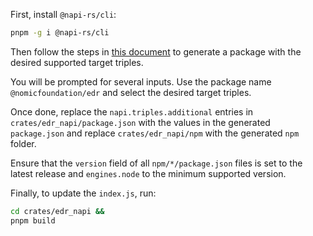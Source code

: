 First, install `@napi-rs/cli`:

```bash
pnpm -g i @napi-rs/cli
```

Then follow the steps in [this document](https://napi.rs/docs/introduction/simple-package) to generate a package with the desired supported target triples.

You will be prompted for several inputs. Use the package name `@nomicfoundation/edr` and select the desired target triples.

Once done, replace the `napi.triples.additional` entries in `crates/edr_napi/package.json` with the values in the generated `package.json` and replace `crates/edr_napi/npm` with the generated `npm` folder.

Ensure that the `version` field of all `npm/*/package.json` files is set to the latest release and `engines.node` to the minimum supported version.

Finally, to update the `index.js`, run:

```bash
cd crates/edr_napi &&
pnpm build
```
